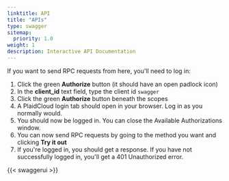 ```yaml
---
linktitle: API
title: "APIs"
type: swagger
sitemap:
  priority: 1.0
weight: 1
description: Interactive API Documentation
---
```


If you want to send RPC requests from here, you'll need to log in:

1. Click the green **Authorize** button (it should have an open padlock icon)
2. In the **client_id** text field, type the client id `swagger`
3. Click the green **Authorize** button beneath the scopes
4. A PlaidCloud login tab should open in your browser. Log in as you normally would.
5. You should now be logged in. You can close the Available Authorizations window.
6. You can now send RPC requests by going to the method you want and clicking **Try it out**
7. If you're logged in, you should get a response. If you have not successfully logged in, you'll get a 401 Unauthorized error.

{{< swaggerui >}}
